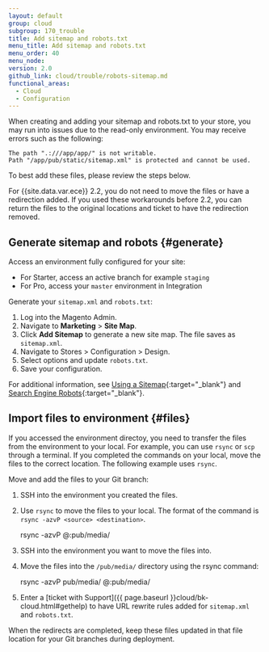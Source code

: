 ```yaml
---
layout: default
group: cloud
subgroup: 170_trouble
title: Add sitemap and robots.txt
menu_title: Add sitemap and robots.txt
menu_order: 40
menu_node:
version: 2.0
github_link: cloud/trouble/robots-sitemap.md
functional_areas:
  - Cloud
  - Configuration
---
```


When creating and adding your sitemap and robots.txt to your store, you may run into issues due to the read-only environment. You may receive errors such as the following:

    The path ".:///app/app/" is not writable.
    Path "/app/pub/static/sitemap.xml" is protected and cannot be used.

To best add these files, please review the steps below.

For {{site.data.var.ece}} 2.2, you do not need to move the files or have a redirection added. If you used these workarounds before 2.2, you can return the files to the original locations and ticket to have the redirection removed.

## Generate sitemap and robots {#generate}
Access an environment fully configured for your site:

* For Starter, access an active branch for example `staging`
* For Pro, access your `master` environment in Integration

Generate your `sitemap.xml` and `robots.txt`:

1. Log into the Magento Admin.
2. Navigate to **Marketing** > **Site Map**.
3. Click **Add Sitemap** to generate a new site map. The file saves as `sitemap.xml`.
4. Navigate to Stores > Configuration > Design.
5. Select options and update `robots.txt`.
6. Save your configuration.

For additional information, see [Using a Sitemap](http://docs.magento.com/m2/ee/user_guide/marketing/sitemap-xml.html){:target="_blank"} and [Search Engine Robots](http://docs.magento.com/m2/ee/user_guide/marketing/search-engine-robots.html){:target="_blank"}.

## Import files to environment {#files}
If you accessed the environment directoy, you need to transfer the files from the environment to your local. For example, you can use `rsync` or  `scp` through a terminal. If you completed the commands on your local, move the files to the correct location. The following example uses `rsync`.

Move and add the files to your Git branch:

1. SSH into the environment you created the files.
2. Use `rsync` to move the files to your local. The format of the command is `rsync -azvP <source> <destination>`.

    rsync -azvP <source on environment> <local machine user name>@<local machine host or IP>:pub/media/
3. SSH into the environment you want to move the files into.
4. Move the files into the `/pub/media/` directory using the rsync command:

    rsync -azvP pub/media/ <environment machine user name>@<environment machine host or IP>:pub/media/
5. Enter a [ticket with Support]({{ page.baseurl }}cloud/bk-cloud.html#gethelp) to have URL rewrite rules added for `sitemap.xml` and `robots.txt`.

When the redirects are completed, keep these files updated in that file location for your Git branches during deployment.
